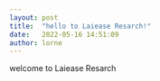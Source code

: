 ```yaml
---
layout: post
title:  "hello to Laiease Resarch!"
date:   2022-05-16 14:51:09
author: lorne
---
```


welcome to Laiease Resarch
